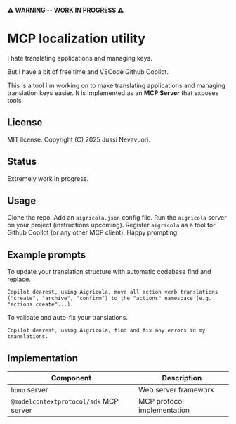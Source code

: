 **⚠️ WARNING -- WORK IN PROGRESS ⚠️**

# MCP localization utility

I hate translating applications and managing keys.

But I have a bit of free time and VSCode Github Copilot.

This is a tool I'm working on to make translating applications and managing translation keys easier. It is implemented as an **MCP Server** that exposes tools

## License

MIT license. Copyright (C) 2025 Jussi Nevavuori.

## Status

Extremely work in progress.

## Usage

Clone the repo. Add an `aigricola.json` config file. Run the `aigricola` server on your project (instructions upcoming). Register `aigricola` as a tool for Github Copilot (or any other MCP client). Happy prompting.

## Example prompts

To update your translation structure with automatic codebase find and replace.

```
Copilot dearest, using Aigricola, move all action verb translations ("create", "archive", "confirm") to the "actions" namespace (e.g. "actions.create"...).
```

To validate and auto-fix your translations.

```
Copilot dearest, using Aigricola, find and fix any errors in my translations.
```

## Implementation

| Component                              | Description                 |
| -------------------------------------- | --------------------------- |
| `hono` server                          | Web server framework        |
| `@modelcontextprotocol/sdk` MCP server | MCP protocol implementation |
